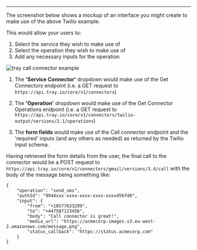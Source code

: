 ___
The screenshot below shows a mockup of an interface you might create to make use of the above Twilio example.

This would allow your users to:
1. Select the service they wish to make use of
2. Select the operation they wish to make use of
3. Add any necessary inputs for the operation


<img src="https://images.ctfassets.net/p3dvvupz8xw4/1nKKuC2fgKmGkXjyZKzjhq/181fdc1db1ef7e8b9566dd3e09b64de9/twilio-example-screenshot-v2.png?w=3840&q=100"
    alt="tray call connector example" />
<br />

1. The **'Service Connector'** dropdown would make use of the Get Connectors endpoint (i.e. a GET request to
`https://api.tray.io/core/v1/connectors`)

2. The **'Operation'** dropdown would make use of the Get Connector Operations endpoint (i.e. a GET request to
`https://api.tray.io/core/v1/connectors/twilio-output/versions/2.1/operations`)

3. The **form fields** would make use of the Call connector endpoint and the 'required' inputs (and any others as
needed) as returned by the Twilio input schema.

Having retrieved the form details from the user, the final call to the connector would be a POST request to
`https://api.tray.io/core/v1/connectors/gmail/versions/3.4/call` with the body of the message being something like:



    {
        "operation": "send_sms",
        "authId": "9944xxx-xxxx-xxxx-xxxx-xxxx456fd0",
        "input": {
            "from": "+18577633299",
            "to": "+447587123456",
            "body": "Call connector is great!",
            "media_url": "https://acmecorp-images.s3.eu-west-2.amazonaws.com/message.png",
            "status_callback": "https://status.acmecorp.com"
        }
    }